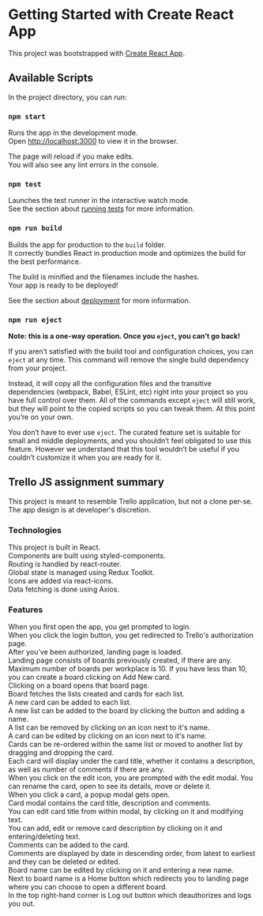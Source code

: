 # Getting Started with Create React App

This project was bootstrapped with [Create React App](https://github.com/facebook/create-react-app).

## Available Scripts

In the project directory, you can run:

### `npm start`

Runs the app in the development mode.\
Open [http://localhost:3000](http://localhost:3000) to view it in the browser.

The page will reload if you make edits.\
You will also see any lint errors in the console.

### `npm test`

Launches the test runner in the interactive watch mode.\
See the section about [running tests](https://facebook.github.io/create-react-app/docs/running-tests) for more information.

### `npm run build`

Builds the app for production to the `build` folder.\
It correctly bundles React in production mode and optimizes the build for the best performance.

The build is minified and the filenames include the hashes.\
Your app is ready to be deployed!

See the section about [deployment](https://facebook.github.io/create-react-app/docs/deployment) for more information.

### `npm run eject`

**Note: this is a one-way operation. Once you `eject`, you can’t go back!**

If you aren’t satisfied with the build tool and configuration choices, you can `eject` at any time. This command will remove the single build dependency from your project.

Instead, it will copy all the configuration files and the transitive dependencies (webpack, Babel, ESLint, etc) right into your project so you have full control over them. All of the commands except `eject` will still work, but they will point to the copied scripts so you can tweak them. At this point you’re on your own.

You don’t have to ever use `eject`. The curated feature set is suitable for small and middle deployments, and you shouldn’t feel obligated to use this feature. However we understand that this tool wouldn’t be useful if you couldn’t customize it when you are ready for it.

## Trello JS assignment summary

This project is meant to resemble Trello application, but not a clone per-se. The app design is at developer's discretion.

### Technologies

This project is built in React.  
Components are built using styled-components.  
Routing is handled by react-router.  
Global state is managed using Redux Toolkit.  
Icons are added via react-icons.  
Data fetching is done using Axios.

### Features

When you first open the app, you get prompted to login.  
When you click the login button, you get redirected to Trello's authorization page.  
After you've been authorized, landing page is loaded.  
Landing page consists of boards previously created, if there are any.  
Maximum number of boards per workplace is 10. If you have less than 10, you can create a board clicking on Add New card.  
Clicking on a board opens that board page.  
Board fetches the lists created and cards for each list.  
A new card can be added to each list.  
A new list can be added to the board by clicking the button and adding a name.  
A list can be removed by clicking on an icon next to it's name.  
A card can be edited by clicking on an icon next to it's name.  
Cards can be re-ordered within the same list or moved to another list by dragging and dropping the card.  
Each card will display under the card title, whether it contains a description, as well as number of comments if there are any.  
When you click on the edit icon, you are prompted with the edit modal. You can rename the card, open to see its details, move or delete it.  
When you click a card, a popup modal gets open.  
Card modal contains the card title, description and comments.  
You can edit card title from within modal, by clicking on it and modifying text.  
You can add, edit or remove card description by clicking on it and entering/deleting text.  
Comments can be added to the card.  
Comments are displayed by date in descending order, from latest to earliest and they can be deleted or edited.  
Board name can be edited by clicking on it and entering a new name.  
Next to board name is a Home button which redirects you to landing page where you can choose to open a different board.  
In the top right-hand corner is Log out button which deauthorizes and logs you out.

